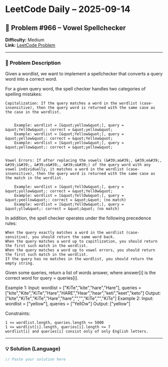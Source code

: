 # LeetCode Daily – 2025-09-14

## 🧠 Problem #966 – **Vowel Spellchecker**
**Difficulty:** Medium  
**Link:** [LeetCode Problem](https://leetcode.com/problems/vowel-spellchecker)

---

### 📝 Problem Description

Given a wordlist, we want to implement a spellchecker that converts a query word into a correct word.

For a given query word, the spell checker handles two categories of spelling mistakes:


	Capitalization: If the query matches a word in the wordlist (case-insensitive), then the query word is returned with the same case as the case in the wordlist.

	
		Example: wordlist = [&quot;yellow&quot;], query = &quot;YellOw&quot;: correct = &quot;yellow&quot;
		Example: wordlist = [&quot;Yellow&quot;], query = &quot;yellow&quot;: correct = &quot;Yellow&quot;
		Example: wordlist = [&quot;yellow&quot;], query = &quot;yellow&quot;: correct = &quot;yellow&quot;
	
	
	Vowel Errors: If after replacing the vowels (&#39;a&#39;, &#39;e&#39;, &#39;i&#39;, &#39;o&#39;, &#39;u&#39;) of the query word with any vowel individually, it matches a word in the wordlist (case-insensitive), then the query word is returned with the same case as the match in the wordlist.
	
		Example: wordlist = [&quot;YellOw&quot;], query = &quot;yollow&quot;: correct = &quot;YellOw&quot;
		Example: wordlist = [&quot;YellOw&quot;], query = &quot;yeellow&quot;: correct = &quot;&quot; (no match)
		Example: wordlist = [&quot;YellOw&quot;], query = &quot;yllw&quot;: correct = &quot;&quot; (no match)
	
	


In addition, the spell checker operates under the following precedence rules:


	When the query exactly matches a word in the wordlist (case-sensitive), you should return the same word back.
	When the query matches a word up to capitlization, you should return the first such match in the wordlist.
	When the query matches a word up to vowel errors, you should return the first such match in the wordlist.
	If the query has no matches in the wordlist, you should return the empty string.


Given some queries, return a list of words answer, where answer[i] is the correct word for query = queries[i].

 
Example 1:
Input: wordlist = ["KiTe","kite","hare","Hare"], queries = ["kite","Kite","KiTe","Hare","HARE","Hear","hear","keti","keet","keto"]
Output: ["kite","KiTe","KiTe","Hare","hare","","","KiTe","","KiTe"]
Example 2:
Input: wordlist = ["yellow"], queries = ["YellOw"]
Output: ["yellow"]

 
Constraints:


	1 <= wordlist.length, queries.length <= 5000
	1 <= wordlist[i].length, queries[i].length <= 7
	wordlist[i] and queries[i] consist only of only English letters.

---

### 💡 Solution (Language)

```cpp
// Paste your solution here
